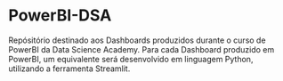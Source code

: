 # PowerBI-DSA

Repósitório destinado aos Dashboards produzidos durante o curso de PowerBI da Data Science Academy. Para cada Dashboard produzido em PowerBI, um equivalente será desenvolvido em linguagem Python, utilizando a ferramenta Streamlit.

